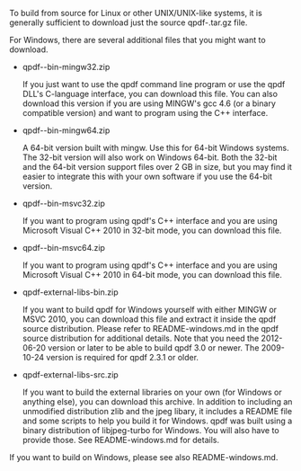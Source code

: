 To build from source for Linux or other UNIX/UNIX-like systems, it is
generally sufficient to download just the source qpdf-<version>.tar.gz
file.

For Windows, there are several additional files that you might want to
download.

 * qpdf-<version>-bin-mingw32.zip

   If you just want to use the qpdf command line program or use the
   qpdf DLL's C-language interface, you can download this file.  You
   can also download this version if you are using MINGW's gcc 4.6 (or
   a binary compatible version) and want to program using the C++
   interface.

 * qpdf-<version>-bin-mingw64.zip

   A 64-bit version built with mingw.  Use this for 64-bit Windows
   systems.  The 32-bit version will also work on Windows 64-bit.
   Both the 32-bit and the 64-bit version support files over 2 GB in
   size, but you may find it easier to integrate this with your own
   software if you use the 64-bit version.

 * qpdf-<version>-bin-msvc32.zip

   If you want to program using qpdf's C++ interface and you are using
   Microsoft Visual C++ 2010 in 32-bit mode, you can download this
   file.

 * qpdf-<version>-bin-msvc64.zip

   If you want to program using qpdf's C++ interface and you are using
   Microsoft Visual C++ 2010 in 64-bit mode, you can download this
   file.

 * qpdf-external-libs-bin.zip

   If you want to build qpdf for Windows yourself with either MINGW or
   MSVC 2010, you can download this file and extract it inside the
   qpdf source distribution.  Please refer to README-windows.md in
   the qpdf source distribution for additional details.  Note that you
   need the 2012-06-20 version or later to be able to build qpdf 3.0
   or newer.  The 2009-10-24 version is required for qpdf 2.3.1 or
   older.

 * qpdf-external-libs-src.zip

   If you want to build the external libraries on your own (for
   Windows or anything else), you can download this archive. In
   addition to including an unmodified distribution zlib and the jpeg
   libary, it includes a README file and some scripts to help you
   build it for Windows. qpdf was built using a binary distribution of
   libjpeg-turbo for Windows. You will also have to provide those. See
   README-windows.md for details.

If you want to build on Windows, please see also README-windows.md.
